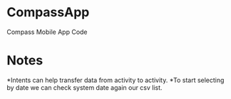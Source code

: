 # CompassApp
Compass Mobile App Code
# Notes
*Intents can help transfer data from activity to activity.
*To start selecting by date we can check system date again our csv list.
